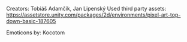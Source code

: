 Creators: Tobiáš Adamčík, Jan Lipenský
Used third party assets: https://assetstore.unity.com/packages/2d/environments/pixel-art-top-down-basic-187605

Emoticons by: Kocotom
